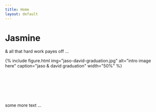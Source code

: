 ```yaml
---
title: Home
layout: default
---
```


# Jasmine

& all that hard work payes off ...

{% include figure.html img="jaso-david-graduation.jpg" alt="intro image here" caption="jaso & david graduation" width="50%" %}

<br/>
<br/>
<br/>
<br/>
<br/>


some more text ...
